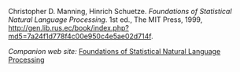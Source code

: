 Christopher D. Manning, Hinrich Schuetze. _Foundations of Statistical Natural Language Processing_. 1st ed., The MIT Press, 1999, http://gen.lib.rus.ec/book/index.php?md5=7a24f1d778f4c00e950c4e5ae02d714f.

*Companion web site:* [Foundations of Statistical Natural Language Processing](https://nlp.stanford.edu/fsnlp/)
